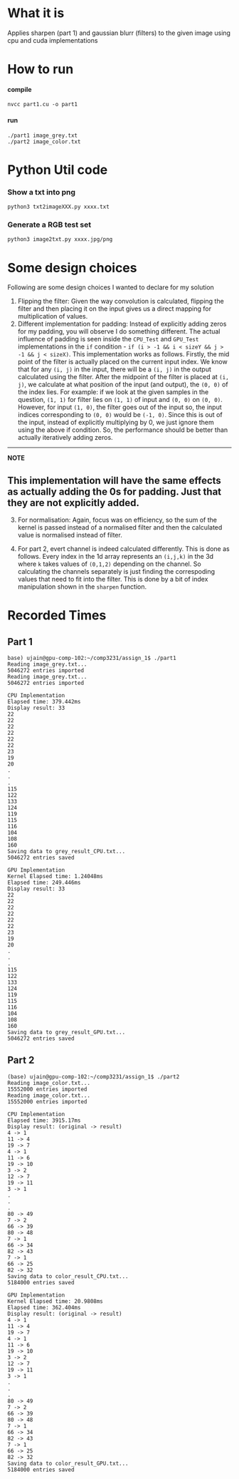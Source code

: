# What it is
Applies sharpen (part 1) and gaussian blurr (filters) to the given image using cpu and cuda implementations

# How to run
#### compile 
    nvcc part1.cu -o part1
#### run 
    ./part1 image_grey.txt
    ./part2 image_color.txt

# Python Util code

### Show a txt into png
    python3 txt2imageXXX.py xxxx.txt
### Generate a RGB test set
    python3 image2txt.py xxxx.jpg/png

# Some design choices

Following are some design choices I wanted to declare for my solution

1. Flipping the filter: Given the way convolution is calculated, flipping the filter and then placing it on the input gives us a direct mapping for multiplication of values. 
2. Different implementation for padding: Instead of explicitly adding zeros for my padding, you will observe I do something different. The actual influence of padding is seen inside the `CPU_Test` and `GPU_Test` implementations in the `if` condition - `if (i > -1 && i < sizeY && j > -1 && j < sizeX)`. This implementation works as follows. Firstly, the mid point of the filter is actually placed on the current input index. We know that for any `(i, j)` in the input, there will be a `(i, j)` in the output calculated using the filter. After the midpoint of the filter is placed at `(i, j)`, we calculate at what position of the input (and output), the `(0, 0)` of the index lies. For example: if we look at the given samples in the question, `(1, 1)` for filter lies on `(1, 1)` of input and `(0, 0)` on `(0, 0)`. However, for input `(1, 0)`, the filter goes out of the input so, the input indices corresponding to `(0, 0)` would be `(-1, 0)`. Since this is out of the input, instead of explicitly multiplying by 0, we just ignore them using the above if condition. So, the performance should be better than actually iteratively adding zeros.

---
**NOTE**

This implementation will have the same effects as actually adding the 0s for padding. Just that they are not explicitly added. 
---

3. For normalisation: Again, focus was on efficiency, so the sum of the kernel is passed instead of a normalised filter and then the calculated value is normalised instead of filter. 

4. For part 2, evert channel is indeed calculated differently. This is done as follows. Every index in the 1d array represents an `(i,j,k)` in the 3d where `k` takes values of `(0,1,2)` depending on the channel. So calculating the channels separately is just finding the correspoding values that need to fit into the filter. This is done by a bit of index manipulation shown in the `sharpen` function.


# Recorded Times

## Part 1

```
base) ujain@gpu-comp-102:~/comp3231/assign_1$ ./part1
Reading image_grey.txt... 
5046272 entries imported
Reading image_grey.txt... 
5046272 entries imported

CPU Implementation
Elapsed time: 379.442ms
Display result: 33
22
22
22
22
22
22
23
19
20
.
.
.
115
122
133
124
119
115
116
104
108
160
Saving data to grey_result_CPU.txt... 
5046272 entries saved

GPU Implementation
Kernel Elapsed time: 1.24048ms
Elapsed time: 249.446ms
Display result: 33
22
22
22
22
22
22
23
19
20
.
.
.
115
122
133
124
119
115
116
104
108
160
Saving data to grey_result_GPU.txt... 
5046272 entries saved
```

## Part 2

```
(base) ujain@gpu-comp-102:~/comp3231/assign_1$ ./part2
Reading image_color.txt... 
15552000 entries imported
Reading image_color.txt... 
15552000 entries imported

CPU Implementation
Elapsed time: 3915.17ms
Display result: (original -> result)
4 -> 1
11 -> 4
19 -> 7
4 -> 1
11 -> 6
19 -> 10
3 -> 2
12 -> 7
19 -> 11
3 -> 1
.
.
.
80 -> 49
7 -> 2
66 -> 39
80 -> 48
7 -> 1
66 -> 34
82 -> 43
7 -> 1
66 -> 25
82 -> 32
Saving data to color_result_CPU.txt... 
5184000 entries saved

GPU Implementation
Kernel Elapsed time: 20.9808ms
Elapsed time: 362.404ms
Display result: (original -> result)
4 -> 1
11 -> 4
19 -> 7
4 -> 1
11 -> 6
19 -> 10
3 -> 2
12 -> 7
19 -> 11
3 -> 1
.
.
.
80 -> 49
7 -> 2
66 -> 39
80 -> 48
7 -> 1
66 -> 34
82 -> 43
7 -> 1
66 -> 25
82 -> 32
Saving data to color_result_GPU.txt... 
5184000 entries saved
```

